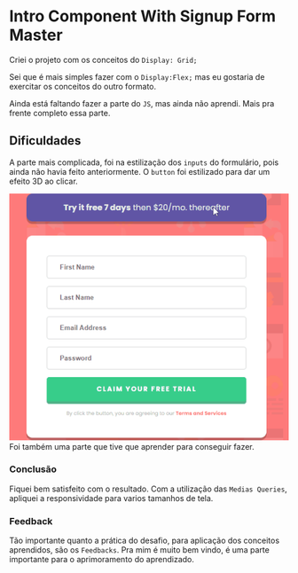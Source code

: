 # Intro Component With Signup Form Master

Criei o projeto com os conceitos do `Display: Grid;`

Sei que é mais simples fazer com o `Display:Flex;` mas eu gostaria de exercitar os conceitos do outro formato.

Ainda está faltando fazer a parte do `JS`, mas ainda não aprendi. Mais pra frente completo essa parte.

## Dificuldades
A parte mais complicada, foi na estilização dos `inputs` do formulário, pois ainda não havia feito anteriormente. O `button` foi estilizado para dar um efeito 3D ao clicar. 

<img src="./src/images/efeito-3d-button.gif" alt="efeito 3d button">
Foi também uma parte que tive que aprender para conseguir fazer.

### Conclusão
Fiquei bem satisfeito com o resultado. Com a utilização das `Medias Queries`, apliquei a responsividade para varios tamanhos de tela.

### Feedback
Tão importante quanto a prática do desafio, para aplicação dos conceitos aprendidos, são os `Feedbacks`. Pra mim é muito bem vindo, é uma parte importante para o aprimoramento do aprendizado.

